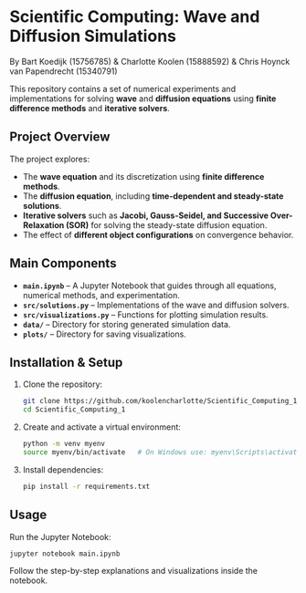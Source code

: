 
# **Scientific Computing: Wave and Diffusion Simulations**
By Bart Koedijk (15756785) & Charlotte Koolen (15888592) & Chris Hoynck van Papendrecht (15340791)

This repository contains a set of numerical experiments and implementations for solving **wave** and **diffusion equations** using **finite difference methods** and **iterative solvers**.

## **Project Overview**
The project explores:
- The **wave equation** and its discretization using **finite difference methods**.
- The **diffusion equation**, including **time-dependent and steady-state solutions**.
- **Iterative solvers** such as **Jacobi, Gauss-Seidel, and Successive Over-Relaxation (SOR)** for solving the steady-state diffusion equation.
- The effect of **different object configurations** on convergence behavior.

## **Main Components**
- **`main.ipynb`** – A Jupyter Notebook that guides through all equations, numerical methods, and experimentation.
- **`src/solutions.py`** – Implementations of the wave and diffusion solvers.
- **`src/visualizations.py`** – Functions for plotting simulation results.
- **`data/`** – Directory for storing generated simulation data.
- **`plots/`** – Directory for saving visualizations.

## **Installation & Setup**
1. Clone the repository:
   ```bash
   git clone https://github.com/koolencharlotte/Scientific_Computing_1.git
   cd Scientific_Computing_1
   ```
2. Create and activate a virtual environment:
   ```bash
   python -m venv myenv
   source myenv/bin/activate   # On Windows use: myenv\Scripts\activate
   ```
3. Install dependencies:
   ```bash
   pip install -r requirements.txt
   ```

## **Usage**
Run the Jupyter Notebook:
```bash
jupyter notebook main.ipynb
```
Follow the step-by-step explanations and visualizations inside the notebook.


